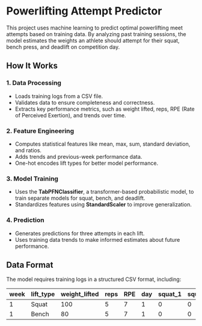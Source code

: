# Powerlifting Attempt Predictor  

This project uses machine learning to predict optimal powerlifting meet attempts based on training data. By analyzing past training sessions, the model estimates the weights an athlete should attempt for their squat, bench press, and deadlift on competition day.  

## How It Works  

### 1. Data Processing  
- Loads training logs from a CSV file.  
- Validates data to ensure completeness and correctness.  
- Extracts key performance metrics, such as weight lifted, reps, RPE (Rate of Perceived Exertion), and trends over time.  

### 2. Feature Engineering  
- Computes statistical features like mean, max, sum, standard deviation, and ratios.  
- Adds trends and previous-week performance data.  
- One-hot encodes lift types for better model performance.  

### 3. Model Training  
- Uses the **TabPFNClassifier**, a transformer-based probabilistic model, to train separate models for squat, bench, and deadlift.  
- Standardizes features using **StandardScaler** to improve generalization.  

### 4. Prediction  
- Generates predictions for three attempts in each lift.  
- Uses training data trends to make informed estimates about future performance.  

## Data Format  

The model requires training logs in a structured CSV format, including:  

| week | lift_type | weight_lifted | reps | RPE | day | squat_1 | squat_2 | squat_3 | bench_1 | ... | deadlift_3 |
|------|----------|--------------|------|-----|-----|---------|---------|---------|---------|-----|-----------|
| 1    | Squat    | 100          | 5    | 7   | 1   | 0       | 0       | 0       | 0       | ... | 0         |  
| 1    | Bench    | 80           | 5    | 7   | 1   | 0       | 0       | 0       | 0       | ... | 0         |  

